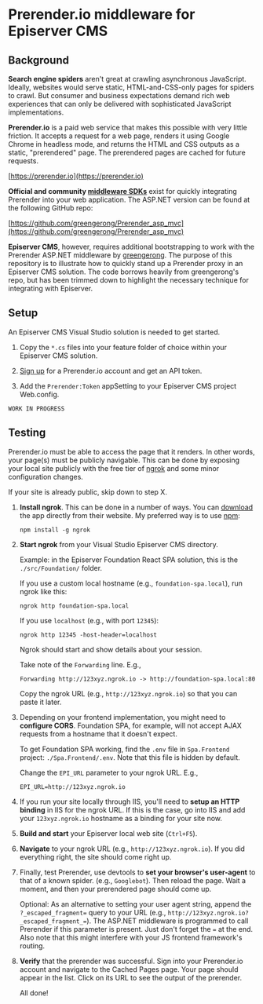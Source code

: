 ﻿# Prerender.io middleware for Episerver CMS

## Background

**Search engine spiders** aren't great at crawling asynchronous JavaScript. 
Ideally, websites would serve static, HTML-and-CSS-only pages for spiders to 
crawl. But consumer and business expectations demand rich web experiences that 
can only be delivered with sophisticated JavaScript implementations. 

**Prerender.io** is a paid web service that makes this 
possible with very little friction. It accepts a request for a web page, 
renders it using Google Chrome in headless mode, and returns the HTML and CSS 
outputs as a static, "prerendered" page. The prerendered pages are cached for 
future requests.

[https://prerender.io](https://prerender.io)


**Official and community 
[middleware SDKs](https://prerender.io/documentation/install-middleware)**
exist for quickly integrating Prerender into your web application. The 
ASP.NET version can be found at the following GitHub repo:

[https://github.com/greengerong/Prerender_asp_mvc](https://github.com/greengerong/Prerender_asp_mvc)

**Episerver CMS**, however, requires additional bootstrapping to work with the 
Prerender ASP.NET middleware by [greengerong](https://github.com/greengerong). 
The purpose of this repository is to illustrate how to quickly stand up a 
Prerender proxy in an Episerver CMS solution. The code borrows heavily from 
greengerong's repo, but has been trimmed down to highlight the necessary 
technique for integrating with Episerver.

## Setup

An Episerver CMS Visual Studio solution is needed to get started. 

1. Copy the `*.cs` files into your feature folder of choice within your Episerver CMS 
solution. 

2. [Sign up](https://prerender.io/signup) for a Prerender.io account and get an API token.

3. Add the `Prerender:Token` appSetting to your Episerver CMS project Web.config.

````````````````````````````````````````````````````````````````````````````````
WORK IN PROGRESS
````````````````````````````````````````````````````````````````````````````````

## Testing

Prerender.io must be able to access the page that it renders. In other words, your page(s) 
must be publicly navigable. This can be done by exposing your local site publicly  with the 
free tier of [ngrok](https://ngrok.com) and some minor configuration changes. 

If your site is already public, skip down to step X.

1. **Install ngrok**. This can be done in a number of ways. You can 
[download](https://ngrok.com/download) the app directly from their website. My preferred 
way is to use [npm](https://www.npmjs.com/package/ngrok):
    ```
    npm install -g ngrok
    ```

2. **Start ngrok** from your Visual Studio Episerver CMS directory. 

    Example: in the Episerver Foundation React SPA solution, this is the 
    `./src/Foundation/` folder. 
   
    If you use a custom local hostname (e.g., `foundation-spa.local`), run ngrok like this:
    ```
    ngrok http foundation-spa.local
    ```

    If you use `localhost` (e.g., with port `12345`):
    ```
    ngrok http 12345 -host-header=localhost
    ```

    Ngrok should start and show details about your session. 

    Take note of the `Forwarding` line. E.g., 
    ```
    Forwarding http://123xyz.ngrok.io -> http://foundation-spa.local:80
    ```

    Copy the ngrok URL (e.g., `http://123xyz.ngrok.io`) so that you can paste it later. 

3. Depending on your frontend implementation, you might need to **configure CORS**.
Foundation SPA, for example, will not accept AJAX requests from a hostname that it doesn't 
expect. 

    To get Foundation SPA working, find the `.env` file in `Spa.Frontend` project:
    `./Spa.Frontend/.env`. Note that this file is hidden by default.

    Change the `EPI_URL` parameter to your ngrok URL. E.g., 
    ```
    EPI_URL=http://123xyz.ngrok.io
    ```

4. If you run your site locally through IIS, you'll need to **setup an HTTP binding** in 
IIS for the ngrok URL. If this is the case, go into IIS and add your `123xyz.ngrok.io` 
hostname as a binding for your site now.

5. **Build and start** your Episerver local web site (`Ctrl+F5`).

6. **Navigate** to your ngrok URL (e.g., `http://123xyz.ngrok.io`). If you did everything
right, the site should come right up. 

7. Finally, test Prerender, use devtools to **set your browser's user-agent** to that of a 
known spider. (e.g., `Googlebot`). Then reload the page. Wait a moment, and then your 
prerendered page should come up. 

    Optional: As an alternative to setting your user agent string, append the 
    `?_escaped_fragment=` query to your URL (e.g., 
    `http://123xyz.ngrok.io?_escaped_fragment_=`). The ASP.NET middleware is 
    programmed to call Prerender if this parameter is present. Just don't forget the `=` 
    at the end. Also note that this might interfere with your JS frontend framework's 
    routing.

8. **Verify** that the prerender was successful. Sign into your Prerender.io account and 
navigate to the Cached Pages page. Your page should appear in the list. Click on its URL 
to see the output of the prerender. 

    All done!
